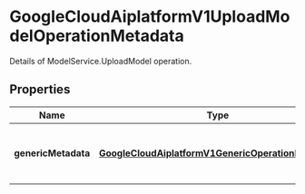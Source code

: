 

# GoogleCloudAiplatformV1UploadModelOperationMetadata

Details of ModelService.UploadModel operation.

## Properties

| Name | Type | Description | Notes |
|------------ | ------------- | ------------- | -------------|
|**genericMetadata** | [**GoogleCloudAiplatformV1GenericOperationMetadata**](GoogleCloudAiplatformV1GenericOperationMetadata.md) | The common part of the operation metadata. |  [optional] |




